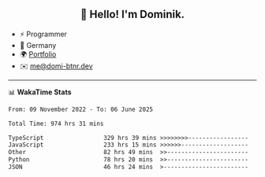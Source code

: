 <h2 align="center">👋 Hello! I'm Dominik.</h2>

- ⚡ Programmer
- 📍 Germany
- 🌍 [Portfolio](https://domi-btnr.dev)
- ✉️ [me@domi-btnr.dev](mailto://me@domi-btnr.dev)

---
📊 **WakaTime Stats**
<!--START_SECTION:waka-->

```txt
From: 09 November 2022 - To: 06 June 2025

Total Time: 974 hrs 31 mins

TypeScript                 329 hrs 39 mins >>>>>>>>-----------------   33.83 %
JavaScript                 233 hrs 15 mins >>>>>>-------------------   23.93 %
Other                      82 hrs 49 mins  >>-----------------------   08.50 %
Python                     78 hrs 20 mins  >>-----------------------   08.04 %
JSON                       46 hrs 24 mins  >------------------------   04.76 %
```

<!--END_SECTION:waka-->
